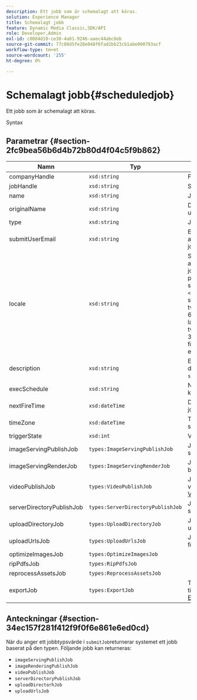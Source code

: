 ```yaml
---
description: Ett jobb som är schemalagt att köras.
solution: Experience Manager
title: Schemalagt jobb
feature: Dynamic Media Classic,SDK/API
role: Developer,Admin
exl-id: c0084d10-ce38-4a01-9246-aaec44abc8eb
source-git-commit: 77c88d5fe20e048f6fad2bb23cb1abe090793acf
workflow-type: tm+mt
source-wordcount: '255'
ht-degree: 0%

---
```


# Schemalagt jobb{#scheduledjob}

Ett jobb som är schemalagt att köras.

Syntax

## Parametrar {#section-2fc9bea56b6d4b72b80d4f04c5f9b862}

| Namn | Typ | Beskrivning |
|---|---|---|
| companyHandle | `xsd:string` | Företagshandtag. |
| jobHandle | `xsd:string` | Schemalagd jobbreferens. |
| name | `xsd:string` | Jobbnamn. |
| originalName | `xsd:string` | Det schemalagda jobbets ursprungliga namn. |
| type | `xsd:string` | Jobbtyp. |
| submitUserEmail | `xsd:string` | E-postadressen till den användare som schemalagt jobbet. |
| locale | `xsd:string` | Språkinställningen som ska användas för jobbloggsinformation och e-postlokalisering. Språk anges som `<language_code>[- <country_code>]`, där språkkoden är en gemen tvåbokstavskod enligt ISO-639 och den valfria landskoden är en versal tvåbokstavskod enligt ISO-3166. Den nationella strängen för engelska (USA) skulle till exempel vara: `en-US`. |
| description | `xsd:string` | En beskrivning av jobbet som det ursprungligen angavs i `submitJob`. |
| execSchedule | `xsd:string` | När jobbet är schemalagt att köras. |
| nextFireTime | `xsd:dateTime` | Datum, tid och tidszon när jobbet utlöses. |
| timeZone | `xsd:dateTime` | Tidszonen för det schemalagda jobbet. |
| triggerState | `xsd:int` | Val av utlösarläge för jobb. |
| imageServingPublishJob | `types:ImageServingPublishJob` | Jobbinformation för en bild som visar publiceringsjobb. |
| imageServingRenderJob | `types:ImageServingRenderJob` | Jobbinformation för ett bildåtergivningsjobb. |
| videoPublishJob | `types:VideoPublishJob` | Jobbinformation för ett videopubliceringsjobb. Se [VideoPublishJob](https://experienceleague.adobe.com/docs/dynamic-media-developer-resources/image-production-api/data-types/r-scheduled-job.html). |
| serverDirectoryPublishJob | `types:ServerDirectoryPublishJob` | Jobbinformation för ett serverkatalogpubliceringsjobb. |
| uploadDirectoryJob | `types:UploadDirectoryJob` | Jobbinformation för ett uppladdningskatalogjobb. |
| uploadUrlsJob | `types:UploadUrlsJob` | Jobbinformation för ett jobb för att ladda upp URL:er. |
| optimizeImagesJob | `types:OptimizeImagesJob` |  |
| ripPdfsJob | `types:RipPdfsJob` |  |
| reprocessAssetsJob | `types:ReprocessAssetsJob` |  |
| exportJob | `types:ExportJob` | Tillåt auktoriserad export av tidigare överförda filer. Se [Exportera jobb](https://experienceleague.adobe.com/docs/dynamic-media-developer-resources/image-production-api/data-types/r-scheduled-job.html). |

## Anteckningar {#section-34ec157f281f412f9f0f6e861e6ed0cd}

När du anger ett jobbtypsvärde i `submitJob`returnerar systemet ett jobb baserat på den typen. Följande jobb kan returneras:

* `imageServingPublishJob`
* `imageRenderingPublishJob`
* `videoPublishJob`
* `serverDirectoryPublishJob`
* `uploadDirectorhJob`
* `uploadUrlsJob`
